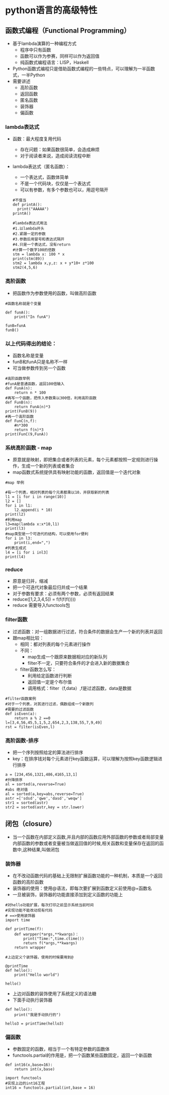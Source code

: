 # python语言的高级特性
## 函数式编程（Functional Programming）
- 基于lambda演算的一种编程方式
    - 程序中只有函数
    - 函数可以作为参赛，同样可以作为返回值
    - 纯函数式编程语言：LISP，Haskell
- Python函数式编程只是借助函数式编程的一些特点，可以理解为一半函数式，一半Python
- 需要讲述
    - 高阶函数
    - 返回函数
    - 匿名函数
    - 装饰器
    - 偏函数
### lambda表达式
- 函数：最大程度复用代码
    - 存在问题：如果函数很简单，会造成麻烦
    - 对于阅读者来说，造成阅读流程中断
- lambda表达式（匿名函数）：
    - 一个表达式，函数体简单
    - 不是一个代码块，仅仅是一个表达式
    - 可以有参数，有多个参数也可以，用逗号隔开
    ```cython
  #不值当
  def printA():
      print("AAAAA")
  printA()
    ```
  
    ```cython
    #lambda表达式用法
    #1.以lambda开头
    #2.紧跟一定的参数
    #3.参数后用冒号和表达式隔开
    #4.只是一个表达式，没有return
  #计算一个数字100的倍数
  stm = lambda x: 100 * x
  print(stm(89))
  stm2 = lambda x,y,z: x + y*10+ z*100
  stm2(4,5,6)  
  ```
### 高阶函数
- 把函数作为参数使用的函数，叫做高阶函数
```cython
#函数名称就是个变量

def funA():
    print("In funA")

funB=funA
funB()
```
### 以上代码得出的结论：
- 函数名称是变量
- funB和funA只是名称不一样
- 可当做参数传到另一个函数
```cython
#高阶函数举例
#funA是普通函数，返回100倍输入
def FunA(n):
    return n * 100
#再写一个函数，把传入参数乘以300倍，利用高阶函数
def FunB(n):
    return FunA(n)*3
print(FunB(9))
#再一个高阶函数
def FunC(n,f):
    #n*300
    return f(n)*3
print(FunC(9,FunA))
```
### 系统高阶函数 - map
- 原意就是映射，即把集合或者列表的元素，每个元素都按照一定规则进行操作，生成一个新的列表或者集合
- map函数式系统提供具有映射功能的函数，返回值是一个迭代对象

```cython
#map 举例

#有一个列表，相对列表的每个元素都乘以10，并获取新的列表
l1 = [i for i in range(10)]
l2 = []
for i in l1:
    l2.append(i * 10)
print(l2)
#利用map
l3=map(lambda x:x*10,l1)
print(l3)
#map类型是一个可迭代的结构，可以使用for便利
for i in l3:
    print(i,end=",")
#列表生成式
l4 = [i for i inl3]
print(l4)
```
### reduce
- 原意是归并，缩减
- 把一个可迭代对象最后归并成一个结果
- 对于参数有要求：必须有两个参数，必须有返回结果
- reduce([1,2,3,4,5]) = f(f(f(f())))
- reduce 需要导入functools包

### filter函数
- 过滤函数：对一组数据进行过滤，符合条件的数据会生产一个新的列表并返回
- 跟map相比较：
    - 相同：都对列表的每个元素进行操作
    - 不同：
        - map生成一个跟原来数据相对应的新队列
        - filter不一定，只要符合条件的才会进入新的数据集合
    - filter函数怎么写：
        - 利用给定函数进行判断
        - 返回值一定是个布尔值
        - 调用格式：filter（f,data）,f是过滤函数，data是数据
```cython
#filter函数案例
#对于一个列表，对其进行过滤，偶数组成一个新数列
#需要的过滤函数
def isEven(a):
    return a % 2 ==0
l=[3,4,56,45,5,1,5,2,654,2,3,138,55,7,9,49]
rst = filter(isEven,l)
```
### 高阶函数-排序
- 把一个序列按照给定的算法进行排序
- key：在排序钱对每个元素进行key函数运算，可以理解为按照key函数逻辑进行排序
```cython
a = [234,456,1321,486,4165,13,1]
#升降排序
al = sorted(a,reverse=True)
#abs 绝对值 
al = sorted(a,key=abs,reverse=True)
astr =['sdsd','qwe','dasd','weqw']
str1 = sorted(astr)
str2 = sorted(astr,key = str.lower)
```
## 闭包（closure）
- 当一个函数在内部定义函数,并且内部的函数应用外部函数的参数或者局部变量内部函数的参数或者变量被当做返回值的时候,相关函数和变量保存在返回的函数中,这种结果,叫做闭包            

### 装饰器
- 在不改动函数代码的基础上无限制扩展函数功能的一种机制，本质是一个返回函数的高阶函数
- 装饰器的使用：使用@语法，即每次要扩展到函数定义前使用@+函数名
- 一旦被装饰，装饰器的功能直接添加到定义函数的功能上
```cython
#对hello功能扩展，每次打印之前显示系统当前时间
#实现功能不能改动现有代码
# ==>使用装饰器
import time

def printTime(f):
    def warpper(*args,**kwargs)：
        print("Time:",time.ctime())
        return f(*args,**kwargs)
    return wrapper

#上边定义个装饰器，使用的时候要用到@

@printTime
def hello():
    print("Hello world")

hello()
```
- 上边对函数的装饰使用了系统定义的语法糖
- 下面手动执行装饰器
```cython
def hello():
    print("我是手动执行的")

hello3 = printTime(hello3)
```
### 偏函数
- 参数固定的函数，相当于一个有特定参数的函数体
- functools.partial的作用是，把一个函数某些函数固定，返回一个新函数
```cython
def int16(x,base=16):
    return int(x,base)

import functools
#实现上边的int16工程
int16 = functools.partial(int,base = 16)


```











